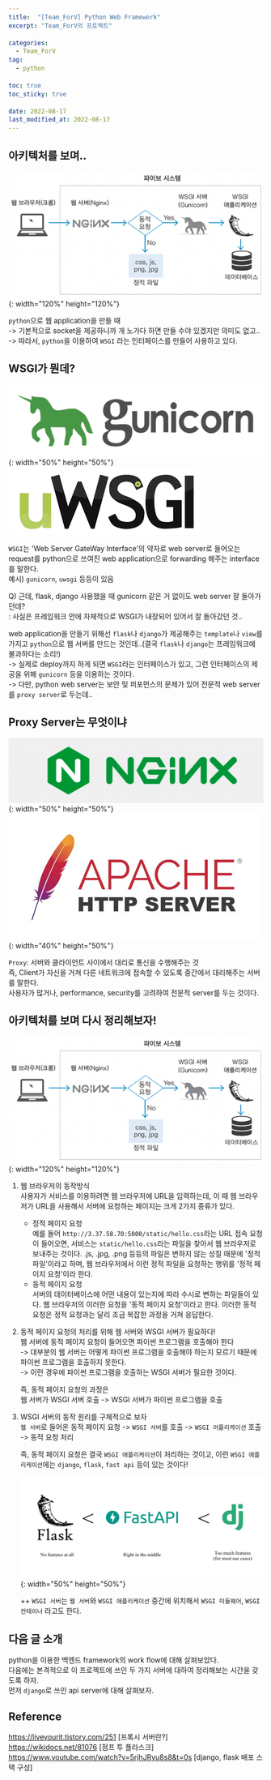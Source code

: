 ```yaml
---
title:  "[Team_ForV] Python Web Framework"
excerpt: "Team_ForV의 프로젝트"

categories:
  - Team_ForV
tag:
  - python

toc: true
toc_sticky: true

date: 2022-08-17
last_modified_at: 2022-08-17
---
```

## 아키텍처를 보며..
![image](/assets/images/Team_ForV/1-a.png){: width="120%" height="120%"}

`python`으로 웹 application을 만들 때<br>
-> 기본적으로 socket을 제공하니까 개 노가다 하면 만들 수야 있겠지만 의미도 없고..<br>
-> 따라서, `python`을 이용하여 `WSGI` 라는 인터페이스를 만들어 사용하고 있다.<br>

## WSGI가 뭔데?
![image](/assets/images/Team_ForV/1-b.png){: width="50%" height="50%"}
![image](/assets/images/Team_ForV/1-c.png)

`WSGI`는 'Web Server GateWay Interface'의 약자로 web server로 들어오는 request를 python으로 쓰여진 web application으로 forwarding 해주는 interface를 말한다.<br>
예시) `gunicorn`, `uwsgi` 등등이 있음

Q) 근데, flask, django 사용했을 때 gunicorn 같은 거 없이도 web server 잘 돌아가던데?<br>
: 사실은 프레임워크 안에 자체적으로 WSGI가 내장되어 있어서 잘 돌아갔던 것..

web application을 만들기 위해선 `flask`나 `django`가 제공해주는 `template`나 `view`를 가지고 `python`으로 웹 서버를 만드는 것인데..(결국 `flask`나 `django`는 프레임워크에 불과하다는 소리!)<br>
-> 실제로 deploy까지 하게 되면 `WSGI`라는 인터페이스가 있고, 그런 인터페이스의 제공을 위해 `gunicorn` 등을 이용하는 것이다.<br>
-> 다만, python web server는 보안 및 퍼포먼스의 문제가 있어 전문적 web server를 `proxy server`로 두는데..<br>

## Proxy Server는 무엇이냐
![image](/assets/images/Team_ForV/1-d.png){: width="50%" height="50%"}
![image](/assets/images/Team_ForV/1-e.jpeg){: width="40%" height="50%"}

`Proxy`: 서버와 클라이언트 사이에서 대리로 통신을 수행해주는 것<br>
즉, Client가 자신을 거쳐 다른 네트워크에 접속할 수 있도록 중간에서 대리해주는 서버를 말한다.<br>
사용자가 많거나, performance, security를 고려하여 전문적 server를 두는 것이다.<br>

## 아키텍처를 보며 다시 정리해보자!
![image](/assets/images/Team_ForV/1-a.png){: width="120%" height="120%"}

1. 웹 브라우저의 동작방식<br>
   사용자가 서비스를 이용하려면 웹 브라우저에 URL을 입력하는데, 이 때 웹 브라우저가 URL을 사용해서 서버에 요청하는 페이지는 크게 2가지 종류가 있다.
   - 정적 페이지 요청<br>
        예를 들어 `http://3.37.58.70:5000/static/hello.css`라는 URL 접속 요청이 들어오면, 서비스는 `static/hello.css`라는 파일을 찾아서 웹 브라우저로 보내주는 것이다. .js, .jpg, .png 등등의 파일은 변하지 않는 성질 때문에 '정적 파일'이라고 하며, 웹 브라우저에서 이런 정적 파일을 요청하는 행위를 '정적 페이지 요청'이라 한다.
   - 동적 페이지 요청<br>
        서버의 데이터베이스에 어떤 내용이 있는지에 따라 수시로 변하는 파일들이 있다. 웹 브라우저의 이러한 요청을 '동적 페이지 요청'이라고 한다. 이러한 동적 요청은 정적 요청과는 달리 조금 복잡한 과정을 거쳐 응답한다.

2. 동적 페이지 요청의 처리를 위해 웹 서버와 WSGI 서버가 필요하다!<br>
   웹 서버에 동적 페이지 요청이 들어오면 파이썬 프로그램을 호출해야 한다<br>
   -> 대부분의 웹 서버는 어떻게 파이썬 프로그램을 호출해야 하는지 모르기 때문에 파이썬 프로그램을 호출하지 못한다.<br>
   -> 이런 경우에 파이썬 프로그램을 호출하는 WSGI 서버가 필요한 것이다.<br>
   
   즉, 동적 페이지 요청의 과정은<br>
   웹 서버가 WSGI 서버 호출 -> WSGI 서버가 파이썬 프로그램을 호출<br>

3. WSGI 서버의 동작 원리를 구체적으로 보자<br>
   `웹 서버`로 들어온 동적 페이지 요청 -> `WSGI 서버`를 호출 -> `WSGI 어플리케이션` 호출 -> 동적 요청 처리<br>

   즉, 동적 페이지 요청은 결국 `WSGI 애플리케이션`이 처리하는 것이고, 이런 `WSGI 애플리케이션`에는 `django`, `flask`, `fast api` 등이 있는 것이다!<br>

   ![image](/assets/images/Team_ForV/1-g.png){: width="50%" height="50%"}

   ++ `WSGI 서버`는 `웹 서버`와 `WSGI 애플리케이션` 중간에 위치해서 `WSGI 미들웨어`, `WSGI 컨테이너` 라고도 한다.

## 다음 글 소개
python을 이용한 백엔드 framework의 work flow에 대해 살펴보았다.   
다음에는 본격적으로 이 프로젝트에 쓰인 두 가지 서버에 대하여 정리해보는 시간을 갖도록 하자.   
먼저 `django`로 쓰인 api server에 대해 살펴보자.   

## Reference
<https://liveyourit.tistory.com/251> [프록시 서버란?]<br>
<https://wikidocs.net/81076> [점프 투 플라스크]<br>
<https://www.youtube.com/watch?v=5rjhJRyu8s8&t=0s> [django, flask 배포 스택 구성]<br>